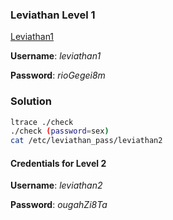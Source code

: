 ### Leviathan Level 1

[Leviathan1](http://overthewire.org/wargames/leviathan/leviathan1.html)

**Username**: *leviathan1*

**Password**: *rioGegei8m*


### Solution
```bash
ltrace ./check
./check (password=sex)
cat /etc/leviathan_pass/leviathan2
```

#### Credentials for Level 2

**Username**: *leviathan2*

**Password**: *ougahZi8Ta*
